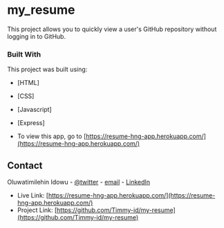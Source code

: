 # my_resume

This project allows you to quickly view a user's GitHub repository without logging in to GitHub.

### Built With

This project was built using:
* [HTML]
* [CSS]
* [Javascript]
* [Express]

* To view this app, go to [https://resume-hng-app.herokuapp.com/](https://resume-hng-app.herokuapp.com/)

## Contact

Oluwatimilehin Idowu - [@twitter](https://twitter.com/timmy_id) - [email](mailto:oluwatimilehin.id@gmail.com) - [LinkedIn](https://www.linkedin.com/in/oluwatimilehin-idowu/)
* Live Link: [https://resume-hng-app.herokuapp.com/](https://resume-hng-app.herokuapp.com/)
* Project Link: [https://github.com/Timmy-id/my-resume](https://github.com/Timmy-id/my-resume)
